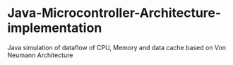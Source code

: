 # Java-Microcontroller-Architecture-implementation
Java simulation of dataflow of CPU, Memory and data cache based on Von Neumann Architecture
